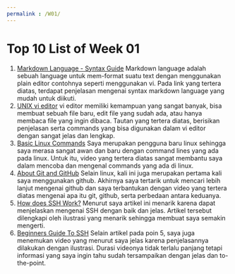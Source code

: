 ```yaml
---
permalink : /W01/
---
```

Top 10 List of Week 01 
==============================
1. [Markdown Language - Syntax Guide](https://www.markdownguide.org/basic-syntax/)
   Markdown language adalah sebuah language untuk mem-format suatu text dengan menggunakan plain editor contohnya seperti menggunakan vi. Pada link yang tertera diatas, terdapat penjelasan mengenai syntax markdown language yang mudah untuk diikuti.
2. [UNIX vi editor](https://www.tutorialspoint.com/unix/unix-vi-editor.htm)
   vi editor memiliki kemampuan yang sangat banyak, bisa membuat sebuah file baru, edit file yang sudah ada, atau hanya membaca file yang ingin dibaca. Tautan yang tertera diatas, berisikan penjelasan serta commands yang bisa digunakan dalam vi editor dengan sangat jelas dan lengkap.
3. [Basic Linux Commands](https://www.youtube.com/watch?v=cBokz0LTizk)
    Saya merupakan pengguna baru linux sehingga saya merasa sangat awan dan baru dengan command lines yang ada pada linux. Untuk itu, video yang tertera diatas sangat membantu saya dalam mencoba dan mengenal commands yang ada di linux.
4. [About Git and GitHub](https://www.youtube.com/watch?v=xJXgvr8bPes)
    Selain linux, kali ini juga merupakan pertama kali saya menggunakan github. Akhirnya saya tertarik untuk mencari lebih lanjut mengenai github dan saya terbantukan dengan video yang tertera diatas mengenai apa itu git, github, serta perbedaan antara keduanya.
5. [How does SSH Work?](https://www.hostinger.com/tutorials/ssh-tutorial-how-does-ssh-work/amp)
   Menurut saya artikel ini menarik karena dapat menjelaskan mengenai SSH dengan baik dan jelas. Artikel tersebut dilengkapi oleh ilustrasi yang menarik sehingga membuat saya semakin mengerti.
6. [Beginners Guide To SSH](https://www.youtube.com/watch?v=qWKK_PNHnnA)
    Selain artikel pada poin 5, saya juga menemukan video yang menurut saya jelas karena penjelasannya dilakukan dengan ilustrasi. Durasi videonya tidak terlalu panjang tetapi informasi yang saya ingin tahu sudah tersampaikan dengan jelas dan to-the-point.
